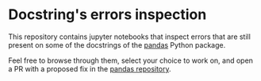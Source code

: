 # Docstring's errors inspection

This repository contains jupyter notebooks that inspect errors that are still present on some of the docstrings of the [pandas](https://pandas.pydata.org/) Python package.

Feel free to browse through them, select your choice to work on, and open a PR with a proposed fix in the [pandas repository](https://github.com/pandas-dev/pandas).